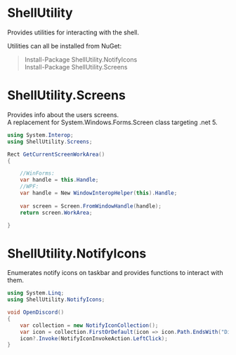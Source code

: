# ShellUtility

Provides utilities for interacting with the shell.

Utilities can all be installed from NuGet:

> Install-Package ShellUtility.NotifyIcons</br>
> Install-Package ShellUtility.Screens



# ShellUtility.Screens

Provides info about the users screens. </br>
A replacement for System.Windows.Forms.Screen class targeting .net 5.

```csharp
using System.Interop;
using ShellUtility.Screens;

Rect GetCurrentScreenWorkArea()
{

    //WinForms:
    var handle = this.Handle;
    //WPF:
    var handle = New WindowInteropHelper(this).Handle;
    
    var screen = Screen.FromWindowHandle(handle);
    return screen.WorkArea;

}
```

# ShellUtility.NotifyIcons

Enumerates notify icons on taskbar and provides functions to interact with them.

```csharp
using System.Linq;
using ShellUtility.NotifyIcons;

void OpenDiscord()
{
    var collection = new NotifyIconCollection();
    var icon = collection.FirstOrDefault(icon => icon.Path.EndsWith("Discord.exe"));
    icon?.Invoke(NotifyIconInvokeAction.LeftClick);
}
```
